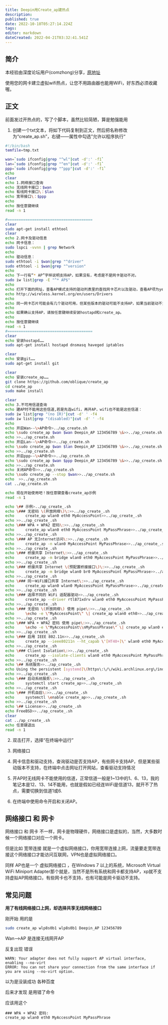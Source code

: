 ```yaml
---
title: Deepin用Create_ap建热点
description: 
published: true
date: 2022-10-18T05:27:14.224Z
tags: 
editor: markdown
dateCreated: 2022-04-21T03:32:41.541Z
---
```


## 简介

本经验由深度论坛用户(comzhong)分享，[原地址](https://bbs.deepin.org/post/132223)

使用您的网卡建立虚拟wifi热点，让您不用路由器也能用WiFi，好东西必须收藏喔。

## 正文

前面发过开热点的，写了个脚本，虽然比较简陋，算是勉强能用

1. 创建一个txt文本，将如下代码复制到正文，然后把名称修改为“create_ap.sh”，右键——属性中勾选”允许以程序执行“

```bash
#!/bin/bash
temfile=tmp.txt

wan=`sudo ifconfig|grep "^wl"|cut -d':' -f1`
lan=`sudo ifconfig|grep "^en"|cut -d':' -f1`
ppp=`sudo ifconfig|grep "^ppp"|cut -d':' -f1`
echo 
clear
echo 1.网络接口查询
echo 无线网卡接口：$wan
echo 有线网卡接口\：$lan
echo 宽带接口\：$ppp
echo 
echo 按任意键继续
read -n 1

#======================================
clear
sudo apt-get install ethtool
clear
echo 2.网卡及驱动信息
echo 网卡信息：
sudo lspci -vvnn | grep Network
echo 
echo 驱动信息：
sudo ethtool -i $wan|grep "^driver"
sudo ethtool -i $wan|grep "^version"
echo 
echo 下一行有“* AP”字样说明支持AP，如果没有，考虑是不是网卡驱动不对。
sudo iw list|grep -E "^* AP$"
echo 
echo 打开下面的网址，查看AP模式支持的驱动列表里的查找网卡芯片以及驱动，查看AP项为yes的，证明支持AP。
echo http://wireless.kernel.org/en/users/Drivers
echo 
echo 同一网卡芯片可能会有几个驱动可用，但某些版本的驱动可能不支持AP，如果当前驱动不支持，可以试试网卡芯片可用的其它驱动。
echo 
echo 如果确认支持AP，请按任意键继续安装hostapd和create_ap。
echo 
echo 按任意键继续
read -n 1
#======================================
clear
echo 安装hostapd……
sudo apt-get install hostapd dnsmasq haveged iptables

clear
echo 安装git……
sudo apt-get install git

clear
echo 安装create_ap……
git clone https://github.com/oblique/create_ap
cd create_ap
sudo make install

clear
echo 3.不可用信道查询
echo 建AP时不能用这些信道,若是先连wifi，再开AP，wifi也不能是这些信道：
sudo iw list|grep "(no IR)"|cut -d' ' -f4
sudo iw list|grep "(disabled)"|cut -d' ' -f4
echo 
echo 开启Wan--\>AP命令>../ap_create.sh
echo \sudo create_ap $wan $wan Deepin_AP 123456789 \&>>../ap_create.sh
echo >>../ap_create.sh
echo 开启Lan--\>AP命令>>../ap_create.sh
echo \sudo create_ap $wan $lan Deepin_AP 123456789 \&>>../ap_create.sh
echo >>../ap_create.sh
echo 开启ppp--\>AP命令>>../ap_create.sh
echo \sudo create_ap $wan $ppp Deepin_AP 123456789 \&>>../ap_create.sh
echo >>../ap_create.sh
echo 关闭AP命令>>../ap_create.sh
echo \sudo create_ap --stop $wan>>../ap_create.sh
echo  >>../ap_create.sh
cat ../ap_create.sh

echo 现在开始使用吧！按任意键查看create_ap示例
read -n 1

echo \## 示例>../ap_create_.sh
echo \### 无密码 \(开放网络\)\:>>../ap_create_.sh
echo     create_ap wlan0 eth0 MyAccessPoint>>../ap_create_.sh
echo >>../ap_create_.sh
echo \### WPA + WPA2 密码\:>>../ap_create_.sh
echo     create_ap wlan0 eth0 MyAccessPoint MyPassPhrase>>../ap_create_.sh
echo >>../ap_create_.sh
echo \### AP 无Internet访问\:>>../ap_create_.sh
echo     create_ap -n wlan0 MyAccessPoint MyPassPhrase>>../ap_create_.sh
echo >>../ap_create_.sh
echo \### 桥接共享 Internet\:>>../ap_create_.sh
echo     create_ap -m bridge wlan0 eth0 MyAccessPoint MyPassPhrase>>../ap_create_.sh
echo >>../ap_create_.sh
echo \### 桥接共享 Internet \(预配置桥接接口\)\:>>../ap_create_.sh
echo     create_ap -m bridge wlan0 br0 MyAccessPoint MyPassPhrase>>../ap_create_.sh
echo >>../ap_create_.sh
echo \### 同一WiFi接口共享 Internet\:>>../ap_create_.sh
echo     create_ap wlan0 wlan0 MyAccessPoint MyPassPhrase>>../ap_create_.sh
echo >>../ap_create_.sh
echo \### 选择不同的 WiFi 适配器驱动>>../ap_create_.sh
echo     create_ap --driver rtl871xdrv wlan0 eth0 MyAccessPoint MyPassPhrase>>../ap_create_.sh
echo >>../ap_create_.sh
echo \### 无密码 \(开放网络\) 使用 pipe\:>>../ap_create_.sh
echo     \echo -e \"MyAccessPoint\" \| create_ap wlan0 eth0>>../ap_create_.sh
echo >>../ap_create_.sh
echo \### WPA + WPA2 密码 使用 pipe\:>>../ap_create_.sh
echo     \echo -e \"MyAccessPoint\\nMyPassPhrase\" \| create_ap wlan0 eth0>>../ap_create_.sh
echo >>../ap_create_.sh
echo \### 启用 IEEE 802.11n>>../ap_create_.sh
echo     create_ap --ieee80211n --ht_capab \'[HT40+]\' wlan0 eth0 MyAccessPoint MyPassPhrase>>../ap_create_.sh
echo >>../ap_create_.sh
echo \### Client Isolation\:>>../ap_create_.sh
echo     create_ap --isolate-clients wlan0 eth0 MyAccessPoint MyPassPhrase>>../ap_create_.sh
echo >>../ap_create_.sh
echo \## 系统服务>>../ap_create_.sh
echo Using the persistent [systemd]\(https\:\/\/wiki.archlinux.org\/index.php\/systemd#Basic_systemctl_usage\) service>>../ap_create_.sh
echo >>../ap_create_.sh
echo \### 启动系统服务\:>>../ap_create_.sh
echo     systemctl start create_ap>>../ap_create_.sh
echo >>../ap_create_.sh
echo \### 开机自启\:>>../ap_create_.sh
echo     systemctl \enable create_ap>>../ap_create_.sh
echo >>../ap_create_.sh
echo \## License>>../ap_create_.sh
echo FreeBSD>>../ap_create_.sh
clear
cat ../ap_create_.sh
echo 任意键退出
read -n 1
```

2. 双击打开，选择“在终端中运行”
 
3. 网络接口

4. 网卡信息和驱动支持，查询驱动是否支持AP，有些网卡支持AP，但是某些驱动版本不支持，在终端中点击网址打开网站，查看驱动支持情况

5. 开AP时无线网卡不能使用的信道，正常信道一般是1~13中的1、6、13，我的笔记本是12、13、14不能用，也就是假如已经连WiFi是信道13，就开不了热点，需要切换到信道1或6.

6. 在终端中使用命令开启和关闭AP。

## 网络接口 和 网卡

网络接口 和 网卡 不一样，网卡是物理硬件，网络接口是虚拟的，当然，大多数时候一个网络接口对应一个网卡。

但是比如 宽带连接 就是一个虚拟网络接口，你用宽带连接上网，流量要走宽带连接这个网络接口才能访问互联网，VPN也是虚拟网络接口。

同样 AP也是一个 虚拟网络接口 ，在Windows 7 以上的系统，Microsoft Virtual WiFi Miniport Adapter那个就是，当然不是所有系统和网卡都支持AP，xp就不支持虚拟AP网络接口，有些网卡也不支持，也有可能是网卡驱动不支持。

## 常见问题

**用了有线网络接口上网，却选择共享无线网络接口**

刚开始 用的是 

```bash
sudo create_ap wlp8s0b1 wlp8s0b1 Deepin_AP 123456789
```

Wan-->AP 是连接无线网开AP

反复出现 错误

```
WARN: Your adapter does not fully support AP virtual interface, enabling --no-virt
ERROR: You can not share your connection from the same interface if you are using --no-virt option.
````

以为是没装成功 各种百度

后来才发现 是用错了命令

应该用这个  

```
### WPA + WPA2 密码:
create_ap wlan0 eth0 MyAccessPoint MyPassPhrase
```